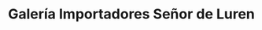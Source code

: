 ---
title: "Galería Importadores Señor de Luren"
url: /cercado-de-lima/galeria-importadores-senor-de-luren/
shop: centro comercial
---
